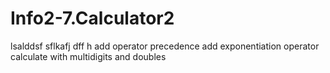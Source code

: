 # Info2-7.Calculator2
lsalddsf      sflkafj  dff   h
add operator precedence        add exponentiation operator
    calculate with multidigits and doubles   
